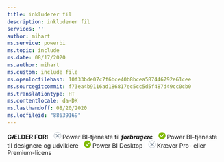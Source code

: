 ```yaml
---
title: inkluderer fil
description: inkluderer fil
services: ''
author: mihart
ms.service: powerbi
ms.topic: include
ms.date: 08/17/2020
ms.author: mihart
ms.custom: include file
ms.openlocfilehash: 10f33bde07c7f6bce40b8bcea587446792e61cee
ms.sourcegitcommit: f73ea4b9116ad186817ec5cc5d5f487d49cc0cb0
ms.translationtype: HT
ms.contentlocale: da-DK
ms.lasthandoff: 08/20/2020
ms.locfileid: "88639169"
---
```

<Token>**GÆLDER FOR:** ![nej](media/no.png)Power BI-tjeneste til ***forbrugere*** ![ja](media/yes.png)Power BI-tjeneste til designere og udviklere ![ja](media/yes.png)Power BI Desktop ![nej](media/no.png)Kræver Pro- eller Premium-licens </Token>